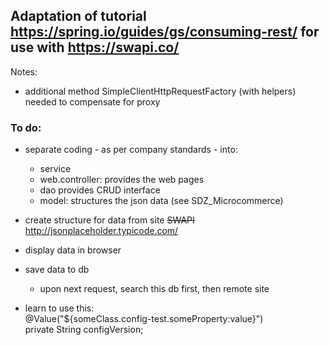 ## Adaptation of tutorial https://spring.io/guides/gs/consuming-rest/ for use with <link> https://swapi.co/</link>  
Notes:
* additional method SimpleClientHttpRequestFactory (with helpers) needed to compensate for proxy

### To do: 
* separate coding - as per company standards - into: 
  * service
  * web.controller: provides the web pages
  * dao provides CRUD interface
  * model: structures the json data 
   (see SDZ_Microcommerce)
    
* create structure for data from site ~~SWAPI~~ http://jsonplaceholder.typicode.com/
* display data in browser
* save data to db
  * upon next request, search this db first, then remote site 
* learn to use this:  
  @Value("${someClass.config-test.someProperty:value}")  
  private String configVersion; 


